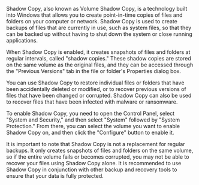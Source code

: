Shadow Copy, also known as Volume Shadow Copy, is a technology built into Windows that allows you to create point-in-time copies of files and folders on your computer or network. Shadow Copy is used to create backups of files that are currently in use, such as system files, so that they can be backed up without having to shut down the system or close running applications.

When Shadow Copy is enabled, it creates snapshots of files and folders at regular intervals, called "shadow copies." These shadow copies are stored on the same volume as the original files, and they can be accessed through the "Previous Versions" tab in the file or folder's Properties dialog box.

You can use Shadow Copy to restore individual files or folders that have been accidentally deleted or modified, or to recover previous versions of files that have been changed or corrupted. Shadow Copy can also be used to recover files that have been infected with malware or ransomware.

To enable Shadow Copy, you need to open the Control Panel, select "System and Security," and then select "System" followed by "System Protection." From there, you can select the volume you want to enable Shadow Copy on, and then click the "Configure" button to enable it.

It is important to note that Shadow Copy is not a replacement for regular backups. It only creates snapshots of files and folders on the same volume, so if the entire volume fails or becomes corrupted, you may not be able to recover your files using Shadow Copy alone. It is recommended to use Shadow Copy in conjunction with other backup and recovery tools to ensure that your data is fully protected.